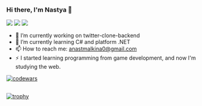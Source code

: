 ### Hi there, I'm Nastya 👋

![](https://github-profile-summary-cards.vercel.app/api/cards/profile-details?username=namknf&theme=solarized_dark)
![](https://github-profile-summary-cards.vercel.app/api/cards/repos-per-language?username=namknf&theme=solarized_dark)
![](https://github-profile-summary-cards.vercel.app/api/cards/most-commit-language?username=namknf&theme=solarized_dark)
- 🔭 I’m currently working on twitter-clone-backend
- 🌱 I’m currently learning C# and platform .NET
- 📫 How to reach me: anastmalkina0@gmail.com
- ⚡ I started learning programming from game development, and now I'm studying the web.

[![codewars](https://www.codewars.com/users/namknf/badges/small)](https://www.codewars.com/users/namknf)
##
[![trophy](https://github-profile-trophy.vercel.app/?username=namknf&theme=nord)](https://github.com/ryo-ma/github-profile-trophy)
